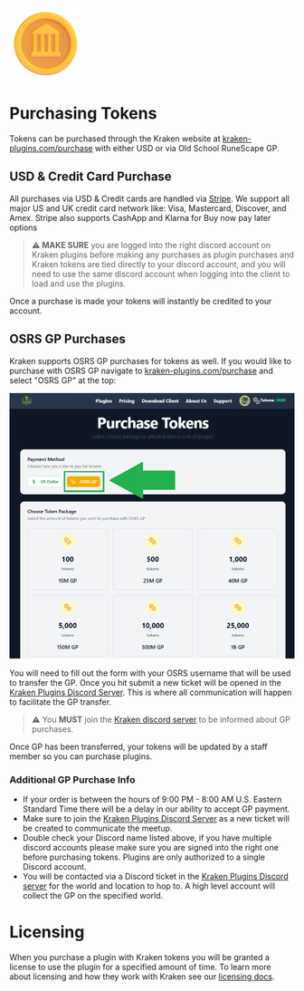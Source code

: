 <img alt="gold-coin" height="128" src="../images/gold-coin.png" width="128"/>

# Purchasing Tokens

Tokens can be purchased through the Kraken website at [kraken-plugins.com/purchase](https://kraken-plugins.com/purchase)
with either USD or via Old School RuneScape GP.

## USD & Credit Card Purchase

All purchases via USD & Credit cards are handled via [Stripe](https://stripe.com). We support all major US and UK credit
card network like: Visa, Mastercard, Discover, and Amex. Stripe also supports CashApp and Klarna for Buy now pay later options

> **:warning: MAKE SURE** you are logged into the right discord account on Kraken plugins before making any purchases as plugin purchases
and Kraken tokens are tied directly to your discord account, and you will need to use the same discord account when logging 
into the client to load and use the plugins.

Once a purchase is made your tokens will instantly be credited to your account.

## OSRS GP Purchases

Kraken supports OSRS GP purchases for tokens as well. If you would like to purchase with OSRS GP navigate to [kraken-plugins.com/purchase](https://kraken-plugins.com/purchase)
and select "OSRS GP" at the top:

![osrs-gp](../images/osrs-gp.png)

You will need to fill out the form with your OSRS username that will be used to transfer the GP. Once you hit submit a new ticket will
be opened in the [Kraken Plugins Discord Server](https://discord.gg/9Tzgf9ePJy). This is where all communication will happen to facilitate 
the GP transfer.

> :warning: You **MUST** join the [Kraken discord server](https://discord.gg/9Tzgf9ePJy) to be informed about GP purchases.

Once GP has been transferred, your tokens will be updated by a staff member so you can purchase plugins. 

### Additional GP Purchase Info

- If your order is between the hours of 9:00 PM - 8:00 AM U.S. Eastern Standard Time there will be a delay in our ability to accept GP payment.
- Make sure to join the [Kraken Plugins Discord Server](https://discord.gg/9Tzgf9ePJy) as a new ticket will be created to communicate the meetup.
- Double check your Discord name listed above, if you have multiple discord accounts please make sure you are signed into the right one before purchasing tokens. Plugins are only authorized to a single Discord account.
- You will be contacted via a Discord ticket in the [Kraken Plugins Discord server](https://discord.gg/9Tzgf9ePJy) for the world and location to hop to. A high level account will collect the GP on the specified world.

# Licensing

When you purchase a plugin with Kraken tokens you will be granted a license to use the plugin for a specified amount of time.
To learn more about licensing and how they work with Kraken see our [licensing docs](../plugins/license.md).